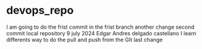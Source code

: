 # devops_repo
I  am going to do the frist commit in the frist branch
another change
second commit 
local repository 9 july 2024
 Edgar Andres delgado castellano 
 I learn differents way to do the pull and push from the  GIt
last change